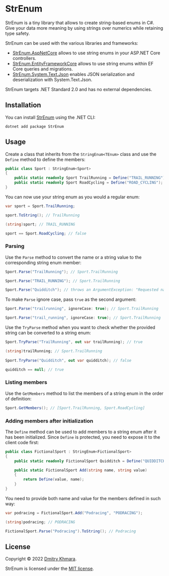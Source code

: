 # StrEnum

StrEnum is a tiny library that allows to create string-based enums in C#. Give your data more meaning by using strings over numerics while retaining type safety.

StrEnum can be used with the various libraries and frameworks:

- [StrEnum.AspNetCore](https://github.com/StrEnum/StrEnum.AspNetCore/) allows to use string enums in your ASP.NET Core controllers.
- [StrEnum.EntityFrameworkCore](https://github.com/StrEnum/StrEnum.EntityFrameworkCore/) allows to use string enums within EF Core queries and migrations.
- [StrEnum.System.Text.Json](https://github.com/StrEnum/StrEnum.System.Text.Json/) enables JSON serialization and deserialization with System.Text.Json.

StrEnum targets .NET Standard 2.0 and has no external dependencies.

## Installation

You can install [StrEnum](https://www.nuget.org/packages/StrEnum/) using the .NET CLI:

```
dotnet add package StrEnum
```

## Usage

Create a class that inherits from the `StringEnum<TEnum>` class and use the `Define` method to define the members:

```csharp
public class Sport : StringEnum<Sport>
{
    public static readonly Sport TrailRunning = Define("TRAIL_RUNNING");
    public static readonly Sport RoadCycling = Define("ROAD_CYCLING");
}
```

You can now use your string enum as you would a regular enum:

```csharp
var sport = Sport.TrailRunning;

sport.ToString(); // TrailRunning

(string)sport; // TRAIL_RUNNING

sport == Sport.RoadCycling; // false
```

### Parsing

Use the `Parse` method to convert the name or a string value to the corresponding string enum member:

```csharp
Sport.Parse("TrailRunning"); // Sport.TrailRunning

Sport.Parse("TRAIL_RUNNING"); // Sport.TrailRunning

Sport.Parse("Quidditch"); // throws an ArgumentException: "Requested name or value 'Quidditch' was not found."
```

To make `Parse` ignore case, pass `true` as the second argument:

```csharp
Sport.Parse("trailrunning", ignoreCase: true); // Sport.TrailRunning

Sport.Parse("trail_running", ignoreCase: true); // Sport.TrailRunning
```

Use the `TryParse` method when you want to check whether the provided string can be converted to a string enum:

```csharp
Sport.TryParse("TrailRunning", out var trailRunning); // true

(string)trailRunning; // Sport.TrailRunning
    
Sport.TryParse("Quidditch", out var quidditch); // false

quidditch == null; // true
```

### Listing members

Use the `GetMembers` method to list the members of a string enum in the order of definition:

```csharp
Sport.GetMembers(); // [Sport.TrailRunning, Sport.RoadCycling]
```

### Adding members after initialization

The `Define` method can be used to add members to a string enum after it has been initialized. Since `Define` is protected, you need to expose it to the client code first:

```csharp
public class FictionalSport : StringEnum<FictionalSport>
{
    public static readonly FictionalSport Quidditch = Define("QUIDDITCH");

    public static FictionalSport Add(string name, string value)
    {
        return Define(value, name);
    }
}
```

You need to provide both name and value for the members defined in such way:

```csharp
var podracing = FictionalSport.Add("Podracing", "PODRACING");

(string)podracing; // PODRACING

FictionalSport.Parse("Podracing").ToString(); // Podracing
```

## License

Copyright &copy; 2022 [Dmitry Khmara](https://dmitrykhmara.com).

StrEnum is licensed under the [MIT license](LICENSE.txt).